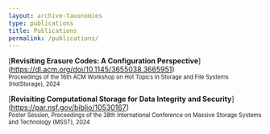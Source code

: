 ```yaml
---
layout: archive-taxonomies
type: publications
title: Publications
permalink: /publications/
---
```

[**Revisiting Erasure Codes: A Configuration Perspective**] (https://dl.acm.org/doi/10.1145/3655038.3665951) <br>
<span style="font-size:80%">Proceedings of the 16th ACM Workshop on Hot Topics in Storage and File Systems (HotStorage), 2024</span>

[**Revisiting Computational Storage for Data Integrity and Security**] (https://par.nsf.gov/biblio/10530167) <br>
<span style="font-size:80%">Poster Session, Proceedings of the 38th International Conference on Massive Storage Systems and Technology (MSST), 2024</span>
